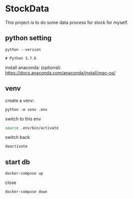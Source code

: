 # StockData

This project is to do some data process for stock for myself.



## python setting

```
python --version

# Python 3.7.6
```

install anaconda: (optional)
https://docs.anaconda.com/anaconda/install/mac-os/


## venv

create a venv:


```
python -m venv .env
```

switch to this env

```bash
source .env/bin/activate
```

switch back

```bash
deactivate
```


## start db

```
docker-compose up
```

close

```
docker-compose down
```

